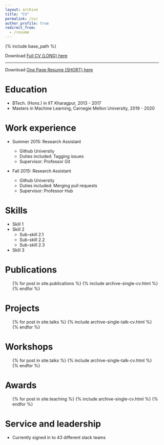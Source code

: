 ```yaml
---
layout: archive
title: "CV"
permalink: /cv/
author_profile: true
redirect_from:
  - /resume
---
```


{% include base_path %}

Download [Full CV (LONG) here](../files/cv_resume/vrawal_resume.pdf)

---

Download [One Page Resume (SHORT) here](../files/cv_resume/vrawal_resume_one_page.pdf)

Education
======
* BTech. (Hons.) in IIT Kharagpur, 2013 - 2017
* Masters in Machine Learning, Carnegie Mellon University, 2019 - 2020

Work experience
======
* Summer 2015: Research Assistant
  * Github University
  * Duties included: Tagging issues
  * Supervisor: Professor Git

* Fall 2015: Research Assistant
  * Github University
  * Duties included: Merging pull requests
  * Supervisor: Professor Hub
  
Skills
======
* Skill 1
* Skill 2
  * Sub-skill 2.1
  * Sub-skill 2.2
  * Sub-skill 2.3
* Skill 3

Publications
======
  <ul>{% for post in site.publications %}
    {% include archive-single-cv.html %}
  {% endfor %}</ul>

Projects
======
  <ul>{% for post in site.talks %}
    {% include archive-single-talk-cv.html %}
  {% endfor %}</ul>

Workshops
======
  <ul>{% for post in site.talks %}
    {% include archive-single-talk-cv.html %}
  {% endfor %}</ul>
  
Awards
======
  <ul>{% for post in site.teaching %}
    {% include archive-single-cv.html %}
  {% endfor %}</ul>
  
Service and leadership
======
* Currently signed in to 43 different slack teams
